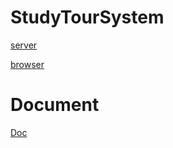 # StudyTourSystem

[server](./server/README.md)

[browser](./browser/README.md)

# Document

[Doc](./doc/README.md)

